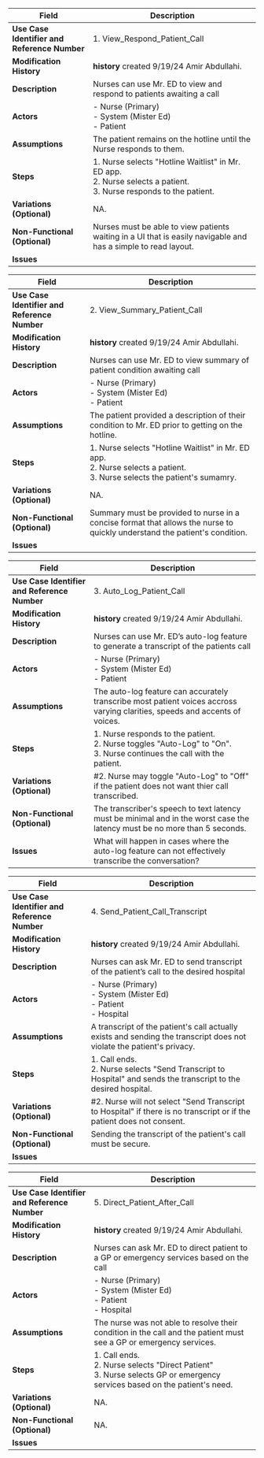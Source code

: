 | **Field**                                   | **Description**                                                                                                                 |
|---------------------------------------------|---------------------------------------------------------------------------------------------------------------------------------|
| **Use Case Identifier and Reference Number**| 1. View_Respond_Patient_Call<br>                                                                                                |
| **Modification History**                    | **history** created 9/19/24 Amir Abdullahi.                                                                                     |
| **Description**                             | Nurses can use Mr. ED to view and respond to patients awaiting a call                                                           |
| **Actors**                                  | - Nurse (Primary)<br> - System (Mister Ed)<br> - Patient                                                                        |
| **Assumptions**                             | The patient remains on the hotline until the Nurse responds to them.                                                            |
| **Steps**                                   | 1. Nurse selects "Hotline Waitlist" in Mr. ED app.<br> 2. Nurse selects a patient.<br> 3. Nurse responds to the patient.        |
| **Variations (Optional)**                   | NA.                                                                                                                             |
| **Non-Functional (Optional)**               | Nurses must be able to view patients waiting in a UI that is easily navigable and has a simple to read layout.                  |
| **Issues**                                  |                                                                                                                                 | 

| **Field**                                   | **Description**                                                                                                                 |
|---------------------------------------------|---------------------------------------------------------------------------------------------------------------------------------|
| **Use Case Identifier and Reference Number**| 2. View_Summary_Patient_Call<br>                                                                                                |
| **Modification History**                    | **history** created 9/19/24 Amir Abdullahi.                                                                                     |
| **Description**                             | Nurses can use Mr. ED to view summary of patient condition awaiting call                                                        |
| **Actors**                                  | - Nurse (Primary)<br> - System (Mister Ed)<br> - Patient                                                                        |
| **Assumptions**                             | The patient provided a description of their condition to Mr. ED prior to getting on the hotline.                                |
| **Steps**                                   | 1. Nurse selects "Hotline Waitlist" in Mr. ED app.<br> 2. Nurse selects a patient.<br> 3. Nurse selects the patient's sumamry.  |
| **Variations (Optional)**                   | NA.                                                                                                                             |
| **Non-Functional (Optional)**               | Summary must be provided to nurse in a concise format that allows the nurse to quickly understand the patient's condition.      |
| **Issues**                                  |                                                                                                                                 | 


| **Field**                                   | **Description**                                                                                                                 |
|---------------------------------------------|---------------------------------------------------------------------------------------------------------------------------------|
| **Use Case Identifier and Reference Number**| 3. Auto_Log_Patient_Call<br>                                                                                                    |
| **Modification History**                    | **history** created 9/19/24 Amir Abdullahi.                                                                                     |
| **Description**                             | Nurses can use Mr. ED’s auto-log feature to generate a transcript of the patients call                                          |
| **Actors**                                  | - Nurse (Primary)<br> - System (Mister Ed)<br> - Patient                                                                        |
| **Assumptions**                             | The auto-log feature can accurately transcribe most patient voices accross varying clarities, speeds and accents of voices.     |
| **Steps**                                   | 1. Nurse responds to the patient.<br> 2. Nurse toggles "Auto-Log" to "On".<br> 3. Nurse continues the call with the patient.    |
| **Variations (Optional)**                   | #2. Nurse may toggle "Auto-Log" to "Off" if the patient does not want thier call transcribed.                                   |
| **Non-Functional (Optional)**               | The transcriber's speech to text latency must be minimal and in the worst case the latency must be no more than 5 seconds.      |
| **Issues**                                  | What will happen in cases where the auto-log feature can not effectively transcribe the conversation?                           | 

| **Field**                                   | **Description**                                                                                                                 |
|---------------------------------------------|---------------------------------------------------------------------------------------------------------------------------------|
| **Use Case Identifier and Reference Number**| 4. Send_Patient_Call_Transcript<br>                                                                                             |
| **Modification History**                    | **history** created 9/19/24 Amir Abdullahi.                                                                                     |
| **Description**                             | Nurses can ask Mr. ED to send transcript of the patient’s call to the desired hospital                                          |
| **Actors**                                  | - Nurse (Primary)<br> - System (Mister Ed)<br> - Patient<br> - Hospital                                                         |
| **Assumptions**                             | A transcript of the patient's call actually exists and sending the transcript does not violate the patient's privacy.           |
| **Steps**                                   | 1. Call ends.<br> 2. Nurse selects "Send Transcript to Hospital" and sends the transcript to the desired hospital.              |
| **Variations (Optional)**                   | #2. Nurse will not select "Send Transcript to Hospital" if there is no transcript or if the patient does not consent.           |
| **Non-Functional (Optional)**               | Sending the transcript of the patient's call must be secure.                                                                    |
| **Issues**                                  |                                                                                                                                 |

| **Field**                                   | **Description**                                                                                                                 |
|---------------------------------------------|---------------------------------------------------------------------------------------------------------------------------------|
| **Use Case Identifier and Reference Number**| 5. Direct_Patient_After_Call<br>                                                                                                |
| **Modification History**                    | **history** created 9/19/24 Amir Abdullahi.                                                                                     |
| **Description**                             | Nurses can ask Mr. ED to direct patient to a GP or emergency services based on the call                                         |
| **Actors**                                  | - Nurse (Primary)<br> - System (Mister Ed)<br> - Patient<br> - Hospital                                                         |
| **Assumptions**                             | The nurse was not able to resolve their condition in the call and the patient must see a GP or emergency services.              |
| **Steps**                                   | 1. Call ends.<br> 2. Nurse selects "Direct Patient"<br> 3. Nurse selects GP or emergency services based on the patient's need.  |
| **Variations (Optional)**                   | NA.                                                                                                                             |
| **Non-Functional (Optional)**               | NA.                                                                                                                             |
| **Issues**                                  |                                                                                                                                 | 
